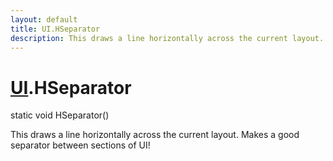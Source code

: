 ```yaml
---
layout: default
title: UI.HSeparator
description: This draws a line horizontally across the current layout. Makes a good separator between sections of UI!
---
```

# [UI]({{site.url}}/Pages/Reference/UI.html).HSeparator

<div class='signature' markdown='1'>
static void HSeparator()
</div>

This draws a line horizontally across the current
layout. Makes a good separator between sections of UI!



